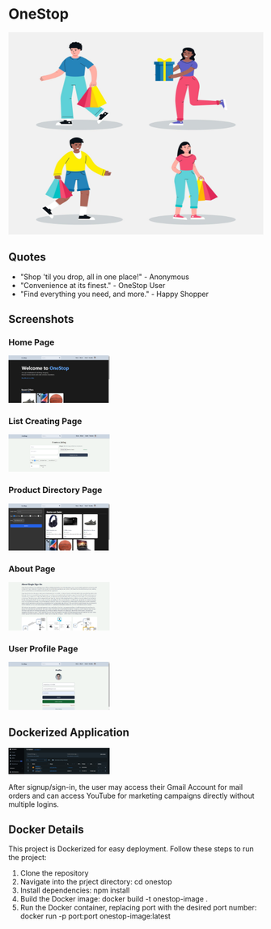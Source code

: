# OneStop

<img src="4937879.jpg" alt="Shopping" height="400" width="600"/>

## Quotes
 - "Shop 'til you drop, all in one place!" - Anonymous
- "Convenience at its finest." - OneStop User
- "Find everything you need, and more." - Happy Shopper

## Screenshots

### Home Page
<img src="Homw.png" alt="Home Page" width="200"/>

### List Creating Page
<img src="createlisting.png" alt="List Creating Page" width="200"/>

### Product Directory Page
<img src="listingdir.png" alt="Product Directory Page" width="200"/>

### About Page
<img src="aboutsso.png" alt="About Page" width="200"/>

### User Profile Page
<img src="userprof.png" alt="User Profile Page" width="200"/>

## Dockerized Application
<img src="docker.png" alt="Docker" width="200"/>

After signup/sign-in, the user may access their Gmail Account for mail orders and can access YouTube for marketing campaigns directly without multiple logins.

## Docker Details

This project is Dockerized for easy deployment. Follow these steps to run the project:


1. Clone the repository
2. Navigate into the prject directory:
   cd onestop
3. Install dependencies:
   npm install
4. Build the Docker image:
   docker build -t onestop-image .
5. Run the Docker container, replacing port with the desired port number:
   docker run -p port:port onestop-image:latest
